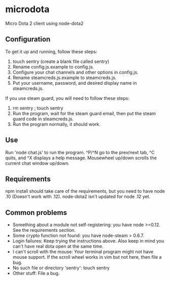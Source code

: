 # microdota
Micro Dota 2 client using node-dota2

## Configuration 

To get it up and running, follow these steps:

1. touch sentry (create a blank file called sentry)
2. Rename config.js.example to config.js. 
3. Configure your chat channels and other options in config.js. 
4. Rename steamcreds.js.example to steamcreds.js. 
5. Put your username, password, and desired display name in steamcreds.js. 

If you use steam guard, you will need to follow these steps:

1. rm sentry ; touch sentry
2. Run the program, wait for the steam guard email, then put the steam guard code in steamcreds.js. 
3. Run the program normally, it should work. 

## Use 

Run 'node chat.js' to run the program. 
^P/^N go to the prev/next tab, ^C quits, and ^X displays a help message. Mousewheel up/down scrolls the current chat window up/down. 

## Requirements 

npm install should take care of the requirements, but you need to have node .10 (Doesn't work with .12). node-dota2 isn't updated for node .12 yet. 

## Common problems 

* Something about a module not self-registering: you have node >=0.12. See the requirements section. 
* Some crypto function not found: you have node-steam > 0.6.7. 
* Login failures: Keep trying the instructions above. Also keep in mind you can't have real dota open at the same time. 
* I can't scroll with the mouse: Your terminal program might not have mouse support. If the scroll wheel works in vim but not here, then file a bug. 
* No such file or directory 'sentry': touch sentry
* Other stuff: File a bug. 

